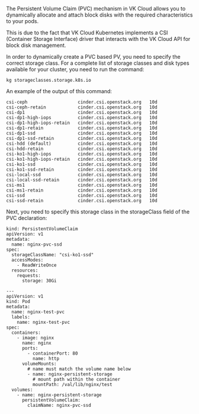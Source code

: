 The Persistent Volume Claim (PVC) mechanism in VK Cloud allows you to dynamically allocate and attach block disks with the required characteristics to your pods.

This is due to the fact that VK Cloud Kubernetes implements a CSI (Container Storage Interface) driver that interacts with the VK Cloud API for block disk management.

In order to dynamically create a PVC based PV, you need to specify the correct storage class. For a complete list of storage classes and disk types available for your cluster, you need to run the command:

```
kg storageclasses.storage.k8s.io
```

An example of the output of this command:

```
csi-ceph                   cinder.csi.openstack.org   10d
csi-ceph-retain            cinder.csi.openstack.org   10d
csi-dp1                    cinder.csi.openstack.org   10d
csi-dp1-high-iops          cinder.csi.openstack.org   10d
csi-dp1-high-iops-retain   cinder.csi.openstack.org   10d
csi-dp1-retain             cinder.csi.openstack.org   10d
csi-dp1-ssd                cinder.csi.openstack.org   10d
csi-dp1-ssd-retain         cinder.csi.openstack.org   10d
csi-hdd (default)          cinder.csi.openstack.org   10d
csi-hdd-retain             cinder.csi.openstack.org   10d
csi-ko1-high-iops          cinder.csi.openstack.org   10d
csi-ko1-high-iops-retain   cinder.csi.openstack.org   10d
csi-ko1-ssd                cinder.csi.openstack.org   10d
csi-ko1-ssd-retain         cinder.csi.openstack.org   10d
csi-local-ssd              cinder.csi.openstack.org   10d
csi-local-ssd-retain       cinder.csi.openstack.org   10d
csi-ms1                    cinder.csi.openstack.org   10d
csi-ms1-retain             cinder.csi.openstack.org   10d
csi-ssd                    cinder.csi.openstack.org   10d
csi-ssd-retain             cinder.csi.openstack.org   10d
```

Next, you need to specify this storage class in the storageClass field of the PVC declaration:

```
kind: PersistentVolumeClaim
apiVersion: v1
metadata:
  name: nginx-pvc-ssd
spec:
  storageClassName: "csi-ko1-ssd"
  accessModes:
    - ReadWriteOnce
  resources:
    requests:
      storage: 30Gi
 
---
apiVersion: v1
kind: Pod
metadata:
  name: nginx-test-pvc
  labels:
    name: nginx-test-pvc
spec:
  containers:
    - image: nginx
      name: nginx
      ports:
        - containerPort: 80
          name: http
      volumeMounts:
        # name must match the volume name below
        - name: nginx-persistent-storage
          # mount path within the container
          mountPath: /val/lib/nginx/test
  volumes:
    - name: nginx-persistent-storage
      persistentVolumeClaim:
        claimName: nginx-pvc-ssd
```
